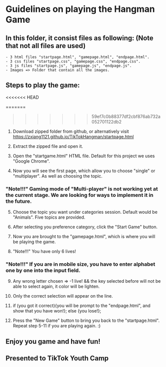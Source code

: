 # Guidelines on playing the Hangman Game

## In this folder, it consist files as following: (Note that not all files are used)
    - 3 html files "startpage.html", "gamepage.html", "endpage.html".
    - 3 css files "startpage.css", "gamepage.css", "endpage.css".
    - 3 js files "startpage.js", "gamepage.js", "endpage.js".
    - Images => Folder that contain all the images.

## Steps to play the game:

<<<<<<< HEAD

=======
>>>>>>> 59ef7c0b88377df2cbf876ab732a052701122db2
1. Download zipped folder from github, or alternatively visit https://zxiang1121.github.io/TikTokHangman/startpage.html

2. Extract the zipped file and open it.

3. Open the "startgame.html" HTML file. Default for this project we uses "Google Chrome".

4. Now you will see the first page, which allow you to choose "single" or "multiplayer". As well as choosing the topic.

### "Note!!!" Gaming mode of "Multi-player" is not working yet at the current stage. We are looking for ways to implement it in the future.

5. Choose the topic you want under categories session. Default would be "Animals". Five topics are provided.

6. After selecting you preference category, click the "Start Game" button.

7. Now you are brought to the "gamepage.html", which is where you will be playing the game.

8. "Note!!!" You have only 6 lives!

### "Note!!!" If you are in mobile size, you have to enter alphabet one by one into the input field.

9. Any wrong letter chosen => -1 live! && the key selected before will not be able to select again, it color will be lighten.

10. Only the correct selection will appear on the line.

11. if (you got it correct){you will be prompt to the "endpage.html", and show that you have won!};
    else {you lose!};

12. Press the "New Game" button to bring you back to the "startpage.html". Repeat step 5-11 if you are playing again. :)

## Enjoy you game and have fun!
## Presented to TikTok Youth Camp
